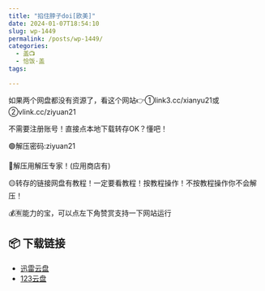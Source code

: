 ```yaml
---
title: "掐住脖子doi[欧美]"
date: 2024-01-07T18:54:10
slug: wp-1449
permalink: /posts/wp-1449/
categories:
  - 盖📺
  - 恰饭·盖
tags:

---
```


如果两个网盘都没有资源了，看这个网站👉①link3.cc/xianyu21或②vlink.cc/ziyuan21

不需要注册账号！直接点本地下载转存OK？懂吧！

🟢解压密码:ziyuan21

🔵解压用解压专家！(应用商店有)

🟡转存的链接网盘有教程！一定要看教程！按教程操作！不按教程操作你不会解压！

💰🈶能力的宝，可以点左下角赞赏支持一下网站运行

## 📦 下载链接
- [迅雷云盘](https://blziyuan21.com/pay-download/1449?key=ed93656732&down_id=0)
- [123云盘](https://blziyuan21.com/pay-download/1449?key=ed93656732&down_id=1)

